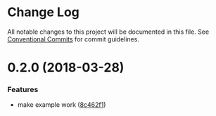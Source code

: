 # Change Log

All notable changes to this project will be documented in this file.
See [Conventional Commits](https://conventionalcommits.org) for commit guidelines.

<a name="0.2.0"></a>
# 0.2.0 (2018-03-28)


### Features

* make example work ([8c462f1](https://github.com/Botfuel/botfuel-facetedsearch/commit/8c462f1))
